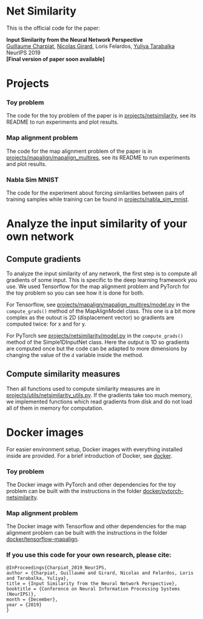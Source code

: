 # Net Similarity

This is the official code for the paper:

**Input Similarity from the Neural Network Perspective**\
[Guillaume Charpiat](https://www.lri.fr/~gcharpia/),
[Nicolas Girard](https://www-sop.inria.fr/members/Nicolas.Girard/),
Loris Felardos,
[Yuliya Tarabalka](https://www-sop.inria.fr/members/Yuliya.Tarabalka/)\
NeurIPS 2019\
**\[Final version of paper soon available\]**

# Projects

### Toy problem

The code for the toy problem of the paper is in [projects/netsimilarity](projects/netsimilarity), see its README to run experiments and plot results.

### Map alignment problem

The code for the map alignment problem of the paper is in [projects/mapalign/mapalign_multires](projects/mapalign/mapalign_multires), see its README to run experiments and plot results.

### Nabla Sim MNIST

The code for the experiment about forcing similarities between pairs of training samples while training can be found in [projects/nabla_sim_mnist](projects/nabla_sim_mnist).

# Analyze the input similarity of your own network

## Compute gradients

To analyze the input similarity of any network, the first step is to compute all gradients of some input. This is specific to the deep learning framework you use. We used Tensorflow for the map alignment problem and PyTorch for the toy problem so you can see how it is done for both.

For Tensorflow, see [projects/mapalign/mapalign_multires/model.py](projects/mapalign/mapalign_multires/model.py) in the ```compute_grads()``` method of the MapAlignModel class. This one is a bit more complex as the outout is 2D (displacement vector) so gradients are computed twice: for x and for y.

For PyTorch see [projects/netsimilarity/model.py](projects/netsimilarity/model.py) in the ```compute_grads()``` method of the Simple1DInputNet class. Here the output is 1D so gradients are computed once but the code can be adapted to more dimensions by changing the value of the ```d``` variable inside the method. 

## Compute similarity measures

Then all functions used to compute similarity measures are in [projects/utils/netsimilarity_utils.py](projects/utils/netsimilarity_utils.py).
If the gradients take too much memory, we implemented functions which read gradients from disk and do not load all of them in memory for computation.

# Docker images

For easier environment setup, Docker images with everything installed inside are provided. For a brief introduction of Docker, see [docker](docker).

### Toy problem

The Docker image with PyTorch and other dependencies for the toy problem can be built with the instructions in the folder [docker/pytorch-netsimilarity](docker/pytorch-netsimilarity).

### Map alignment problem

The Docker image with Tensorflow and other dependencies for the map alignment problem can be built with the instructions in the folder [docker/tensorflow-mapalign](docker/tensorflow-mapalign).

### If you use this code for your own research, please cite:

```
@InProceedings{Charpiat_2019_NeurIPS,
author = {Charpiat, Guillaume and Girard, Nicolas and Felardos, Loris and Tarabalka, Yuliya},
title = {Input Similarity from the Neural Network Perspective},
booktitle = {Conference on Neural Information Processing Systems (NeurIPS)},
month = {December},
year = {2019}
}
```